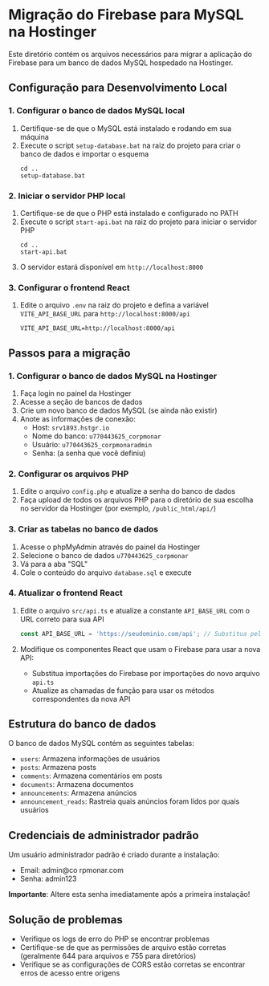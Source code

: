 # Migração do Firebase para MySQL na Hostinger

Este diretório contém os arquivos necessários para migrar a aplicação do Firebase para um banco de dados MySQL hospedado na Hostinger.

## Configuração para Desenvolvimento Local

### 1. Configurar o banco de dados MySQL local

1. Certifique-se de que o MySQL está instalado e rodando em sua máquina
2. Execute o script `setup-database.bat` na raiz do projeto para criar o banco de dados e importar o esquema
   ```
   cd ..
   setup-database.bat
   ```

### 2. Iniciar o servidor PHP local

1. Certifique-se de que o PHP está instalado e configurado no PATH
2. Execute o script `start-api.bat` na raiz do projeto para iniciar o servidor PHP
   ```
   cd ..
   start-api.bat
   ```
3. O servidor estará disponível em `http://localhost:8000`

### 3. Configurar o frontend React

1. Edite o arquivo `.env` na raiz do projeto e defina a variável `VITE_API_BASE_URL` para `http://localhost:8000/api`
   ```
   VITE_API_BASE_URL=http://localhost:8000/api
   ```

## Passos para a migração

### 1. Configurar o banco de dados MySQL na Hostinger

1. Faça login no painel da Hostinger
2. Acesse a seção de bancos de dados
3. Crie um novo banco de dados MySQL (se ainda não existir)
4. Anote as informações de conexão:
   - Host: `srv1893.hstgr.io`
   - Nome do banco: `u770443625_corpmonar`
   - Usuário: `u770443625_corpmonaradmin`
   - Senha: (a senha que você definiu)

### 2. Configurar os arquivos PHP

1. Edite o arquivo `config.php` e atualize a senha do banco de dados
2. Faça upload de todos os arquivos PHP para o diretório de sua escolha no servidor da Hostinger (por exemplo, `/public_html/api/`)

### 3. Criar as tabelas no banco de dados

1. Acesse o phpMyAdmin através do painel da Hostinger
2. Selecione o banco de dados `u770443625_corpmonar`
3. Vá para a aba "SQL"
4. Cole o conteúdo do arquivo `database.sql` e execute

### 4. Atualizar o frontend React

1. Edite o arquivo `src/api.ts` e atualize a constante `API_BASE_URL` com o URL correto para sua API
   ```typescript
   const API_BASE_URL = 'https://seudominio.com/api'; // Substitua pelo URL real
   ```

2. Modifique os componentes React que usam o Firebase para usar a nova API:
   - Substitua importações do Firebase por importações do novo arquivo `api.ts`
   - Atualize as chamadas de função para usar os métodos correspondentes da nova API

## Estrutura do banco de dados

O banco de dados MySQL contém as seguintes tabelas:

- `users`: Armazena informações de usuários
- `posts`: Armazena posts
- `comments`: Armazena comentários em posts
- `documents`: Armazena documentos
- `announcements`: Armazena anúncios
- `announcement_reads`: Rastreia quais anúncios foram lidos por quais usuários

## Credenciais de administrador padrão

Um usuário administrador padrão é criado durante a instalação:
- Email: admin@co rpmonar.com
- Senha: admin123

**Importante**: Altere esta senha imediatamente após a primeira instalação!

## Solução de problemas

- Verifique os logs de erro do PHP se encontrar problemas
- Certifique-se de que as permissões de arquivo estão corretas (geralmente 644 para arquivos e 755 para diretórios)
- Verifique se as configurações de CORS estão corretas se encontrar erros de acesso entre origens
